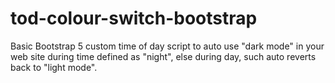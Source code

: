 # tod-colour-switch-bootstrap
 Basic Bootstrap 5 custom time of day script to auto use "dark mode" in your web site during time defined as "night", else during day, such auto reverts back to "light mode".
